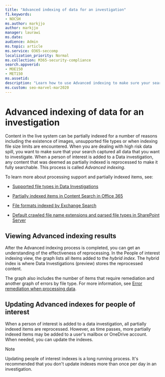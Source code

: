 ```yaml
---
title: "Advanced indexing of data for an investigation"
f1.keywords:
- NOCSH
ms.author: markjjo
author: markjjo
manager: laurawi
ms.date: 
audience: Admin
ms.topic: article
ms.service: O365-seccomp
localization_priority: Normal
ms.collection: M365-security-compliance 
search.appverid: 
- MOE150
- MET150
ms.assetid: 
description: "Learn how to use Advanced indexing to make sure your search captures all the data you want to investigate."
ms.custom: seo-marvel-mar2020
---
```


# Advanced indexing of data for an investigation

Content in the live system can be partially indexed for a number of reasons including the existence of images, unsupported file types or when indexing file size limits are encountered. When you are dealing with high risk data spill, you want to make sure that your search captured all data that you want to investigate. When a person of interest is added to a Data investigation, any content that was deemed as partially indexed is reprocessed to make it fully searchable. This process is called *Advanced indexing*. 

To learn more about processing support and partially indexed items, see:

- [Supported file types in Data Investigations](supported-filetypes-datainvestigations.md)

- [Partially indexed items in Content Search in Office 365](partially-indexed-items-in-content-search.md)

- [File formats indexed by Exchange Search](https://docs.microsoft.com/exchange/file-formats-indexed-by-exchange-search-exchange-2013-help)

- [Default crawled file name extensions and parsed file types in SharePoint Server](https://docs.microsoft.com/SharePoint/technical-reference/default-crawled-file-name-extensions-and-parsed-file-types)

## Viewing Advanced indexing results

After the Advanced indexing process is completed, you can get an understanding of the effectiveness of reprocessing.  In the People of interest indexing view, the graph lists all items added to the *hybrid index*.  The hybrid index is where Data Investigations (preview) stores the reprocessed content.

The graph also includes the number of items that require remediation and another graph of errors by file type. For more information, see [Error remediation when processing data](error-remediation.md).

## Updating Advanced indexes for people of interest

When a person of interest is added to a data investigation, all partially indexed items are reprocessed. However, as time passes, more partially indexed items may be added to a user's mailbox or OneDrive account.  When needed, you can update the indexes.

> [!NOTE]
> Updating people of interest indexes is a long running process. It's recommended that you don't update indexes more than once per day in an investigation.
